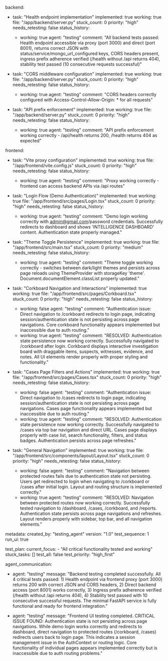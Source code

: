backend:
  - task: "Health endpoint implementation"
    implemented: true
    working: true
    file: "/app/backend/server.py"
    stuck_count: 0
    priority: "high"
    needs_retesting: false
    status_history:
      - working: true
        agent: "testing"
        comment: "All backend tests passed: Health endpoint accessible via proxy (port 3000) and direct (port 8001), returns correct JSON with status/service/mongo_url_configured keys, CORS headers present, ingress prefix adherence verified (/health without /api returns 404), stability test passed (10 consecutive requests successful)"

  - task: "CORS middleware configuration"
    implemented: true
    working: true
    file: "/app/backend/server.py"
    stuck_count: 0
    priority: "high"
    needs_retesting: false
    status_history:
      - working: true
        agent: "testing"
        comment: "CORS headers correctly configured with Access-Control-Allow-Origin: * for all requests"

  - task: "API prefix enforcement"
    implemented: true
    working: true
    file: "/app/backend/server.py"
    stuck_count: 0
    priority: "high"
    needs_retesting: false
    status_history:
      - working: true
        agent: "testing"
        comment: "API prefix enforcement working correctly - /api/health returns 200, /health returns 404 as expected"

frontend:
  - task: "Vite proxy configuration"
    implemented: true
    working: true
    file: "/app/frontend/vite.config.js"
    stuck_count: 0
    priority: "high"
    needs_retesting: false
    status_history:
      - working: true
        agent: "testing"
        comment: "Proxy working correctly - frontend can access backend APIs via /api routes"

  - task: "Login Flow (Demo Authentication)"
    implemented: true
    working: true
    file: "/app/frontend/src/pages/Login.tsx"
    stuck_count: 0
    priority: "high"
    needs_retesting: false
    status_history:
      - working: true
        agent: "testing"
        comment: "Demo login working correctly with admin@gmail.com/password credentials. Successfully redirects to dashboard and shows 'INTELLIGENCE DASHBOARD' content. Authentication state properly managed."

  - task: "Theme Toggle Persistence"
    implemented: true
    working: true
    file: "/app/frontend/src/main.tsx"
    stuck_count: 0
    priority: "medium"
    needs_retesting: false
    status_history:
      - working: true
        agent: "testing"
        comment: "Theme toggle working correctly - switches between dark/light themes and persists across page reloads using ThemeProvider with storageKey 'theme'. Document.documentElement.classList properly updated."

  - task: "Corkboard Navigation and Interactions"
    implemented: true
    working: true
    file: "/app/frontend/src/pages/Corkboard.tsx"
    stuck_count: 0
    priority: "high"
    needs_retesting: false
    status_history:
      - working: false
        agent: "testing"
        comment: "Authentication issue: Direct navigation to /corkboard redirects to login page, indicating session/authentication state is not persisting across page navigations. Core corkboard functionality appears implemented but inaccessible due to auth routing."
      - working: true
        agent: "testing"
        comment: "RESOLVED: Authentication state persistence now working correctly. Successfully navigated to /corkboard after login. Corkboard displays interactive investigation board with draggable items, suspects, witnesses, evidence, and notes. All UI elements render properly with proper styling and functionality."

  - task: "Cases Page Filters and Actions"
    implemented: true
    working: true
    file: "/app/frontend/src/pages/Cases.tsx"
    stuck_count: 0
    priority: "high"
    needs_retesting: false
    status_history:
      - working: false
        agent: "testing"
        comment: "Authentication issue: Direct navigation to /cases redirects to login page, indicating session/authentication state is not persisting across page navigations. Cases page functionality appears implemented but inaccessible due to auth routing."
      - working: true
        agent: "testing"
        comment: "RESOLVED: Authentication state persistence now working correctly. Successfully navigated to /cases via top bar navigation and direct URL. Cases page displays properly with case list, search functionality, filters, and status badges. Authentication persists across page refreshes."

  - task: "General Navigation"
    implemented: true
    working: true
    file: "/app/frontend/src/components/layout/Layout.tsx"
    stuck_count: 0
    priority: "high"
    needs_retesting: false
    status_history:
      - working: false
        agent: "testing"
        comment: "Navigation between protected routes fails due to authentication state not persisting. Users get redirected to login when navigating to /corkboard or /cases after initial login. Layout and routing structure is implemented correctly."
      - working: true
        agent: "testing"
        comment: "RESOLVED: Navigation between protected routes now working correctly. Successfully tested navigation to /dashboard, /cases, /corkboard, and /reports. Authentication state persists across page navigations and refreshes. Layout renders properly with sidebar, top bar, and all navigation elements."

metadata:
  created_by: "testing_agent"
  version: "1.0"
  test_sequence: 1
  run_ui: true

test_plan:
  current_focus:
    - "All critical functionality tested and working"
  stuck_tasks: []
  test_all: false
  test_priority: "high_first"

agent_communication:
  - agent: "testing"
    message: "Backend testing completed successfully. All 4 critical tests passed: 1) Health endpoint via frontend proxy (port 3000) returns 200 with correct JSON and CORS headers, 2) Direct backend access (port 8001) works correctly, 3) Ingress prefix adherence verified (/health without /api returns 404), 4) Stability test passed with 10 consecutive successful requests. The minimal FastAPI service is fully functional and ready for frontend integration."
  
  - agent: "testing"
    message: "Frontend UI testing completed. CRITICAL ISSUE FOUND: Authentication state is not persisting across page navigations. While demo login works correctly and redirects to dashboard, direct navigation to protected routes (/corkboard, /cases) redirects users back to login page. This indicates a session management issue in the AuthContext or routing logic. Core functionality of individual pages appears implemented correctly but is inaccessible due to auth routing problems."
